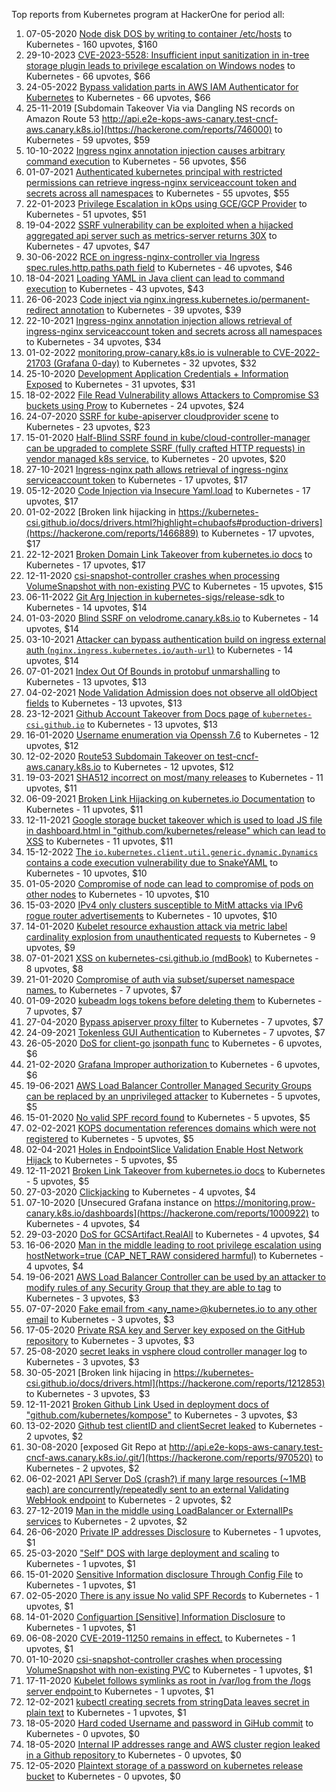 Top reports from Kubernetes program at HackerOne for period all:

1. 07-05-2020 [Node disk DOS by writing to container /etc/hosts](https://hackerone.com/reports/867699) to Kubernetes - 160 upvotes, $160
2. 29-10-2023 [CVE-2023-5528: Insufficient input sanitization in in-tree storage plugin leads to privilege escalation on Windows nodes](https://hackerone.com/reports/2231019) to Kubernetes - 66 upvotes, $66
3. 24-05-2022 [Bypass validation parts in AWS IAM Authenticator for Kubernetes](https://hackerone.com/reports/1580493) to Kubernetes - 66 upvotes, $66
4. 25-11-2019 [Subdomain Takeover Via via Dangling NS records on Amazon Route 53 http://api.e2e-kops-aws-canary.test-cncf-aws.canary.k8s.io](https://hackerone.com/reports/746000) to Kubernetes - 59 upvotes, $59
5. 10-10-2022 [Ingress nginx annotation injection causes arbitrary command execution](https://hackerone.com/reports/1728174) to Kubernetes - 56 upvotes, $56
6. 01-07-2021 [Authenticated kubernetes principal with restricted permissions can retrieve ingress-nginx serviceaccount token and secrets across all namespaces](https://hackerone.com/reports/1249583) to Kubernetes - 55 upvotes, $55
7. 22-01-2023 [Privilege Escalation in kOps using GCE/GCP Provider](https://hackerone.com/reports/1842829) to Kubernetes - 51 upvotes, $51
8. 19-04-2022 [SSRF vulnerability can be exploited when a hijacked aggregated api server such as metrics-server returns 30X](https://hackerone.com/reports/1544133) to Kubernetes - 47 upvotes, $47
9. 30-06-2022 [RCE  on ingress-nginx-controller via Ingress spec.rules.http.paths.path field](https://hackerone.com/reports/1620702) to Kubernetes - 46 upvotes, $46
10. 18-04-2021 [Loading YAML in Java client can lead to command execution](https://hackerone.com/reports/1167773) to Kubernetes - 43 upvotes, $43
11. 26-06-2023 [Code inject via nginx.ingress.kubernetes.io/permanent-redirect annotation](https://hackerone.com/reports/2039464) to Kubernetes - 39 upvotes, $39
12. 22-10-2021 [Ingress-nginx annotation injection allows retrieval of ingress-nginx serviceaccount token and secrets across all namespaces](https://hackerone.com/reports/1378175) to Kubernetes - 34 upvotes, $34
13. 01-02-2022 [monitoring.prow-canary.k8s.io is vulnerable to CVE-2022-21703 (Grafana 0-day)](https://hackerone.com/reports/1466765) to Kubernetes - 32 upvotes, $32
14. 25-10-2020 [Development Application Credentials + Information Exposed](https://hackerone.com/reports/1018413) to Kubernetes - 31 upvotes, $31
15. 18-02-2022 [File Read Vulnerability allows Attackers to Compromise S3 buckets using Prow](https://hackerone.com/reports/1485500) to Kubernetes - 24 upvotes, $24
16. 24-07-2020 [SSRF for kube-apiserver cloudprovider scene](https://hackerone.com/reports/941178) to Kubernetes - 23 upvotes, $23
17. 15-01-2020 [Half-Blind SSRF found in kube/cloud-controller-manager can be upgraded to complete SSRF (fully crafted HTTP requests) in vendor managed k8s service.](https://hackerone.com/reports/776017) to Kubernetes - 20 upvotes, $20
18. 27-10-2021 [Ingress-nginx path allows retrieval of ingress-nginx serviceaccount token](https://hackerone.com/reports/1382919) to Kubernetes - 17 upvotes, $17
19. 05-12-2020 [Code Injection via Insecure Yaml.load](https://hackerone.com/reports/1051192) to Kubernetes - 17 upvotes, $17
20. 01-02-2022 [Broken link hijacking in https://kubernetes-csi.github.io/docs/drivers.html?highlight=chubaofs#production-drivers](https://hackerone.com/reports/1466889) to Kubernetes - 17 upvotes, $17
21. 22-12-2021 [Broken Domain Link Takeover from kubernetes.io docs](https://hackerone.com/reports/1434179) to Kubernetes - 17 upvotes, $17
22. 12-11-2020 [csi-snapshot-controller crashes when processing VolumeSnapshot with non-existing PVC](https://hackerone.com/reports/1032086) to Kubernetes - 15 upvotes, $15
23. 06-11-2022 [Git Arg Injection in  kubernetes-sigs/release-sdk ](https://hackerone.com/reports/1763704) to Kubernetes - 14 upvotes, $14
24. 01-03-2020 [Blind SSRF on velodrome.canary.k8s.io](https://hackerone.com/reports/808169) to Kubernetes - 14 upvotes, $14
25. 03-10-2021 [Attacker can bypass authentication build on ingress external auth (`nginx.ingress.kubernetes.io/auth-url`)](https://hackerone.com/reports/1357948) to Kubernetes - 14 upvotes, $14
26. 07-01-2021 [Index Out Of Bounds in protobuf unmarshalling](https://hackerone.com/reports/1073363) to Kubernetes - 13 upvotes, $13
27. 04-02-2021 [Node Validation Admission does not observe all oldObject fields](https://hackerone.com/reports/1095612) to Kubernetes - 13 upvotes, $13
28. 23-12-2021 [Github Account Takeover from Docs page of `kubernetes-csi.github.io`](https://hackerone.com/reports/1434967) to Kubernetes - 13 upvotes, $13
29. 16-01-2020 [ Username enumeration via Openssh 7.6](https://hackerone.com/reports/776461) to Kubernetes - 12 upvotes, $12
30. 12-02-2020 [Route53 Subdomain Takeover on test-cncf-aws.canary.k8s.io](https://hackerone.com/reports/794382) to Kubernetes - 12 upvotes, $12
31. 19-03-2021 [SHA512 incorrect on most/many releases](https://hackerone.com/reports/1130416) to Kubernetes - 11 upvotes, $11
32. 06-09-2021 [Broken Link Hijacking on kubernetes.io Documentation](https://hackerone.com/reports/1331361) to Kubernetes - 11 upvotes, $11
33. 12-11-2021 [Google storage bucket takeover which is used to load JS file in dashboard.html in "github.com/kubernetes/release" which can lead to XSS](https://hackerone.com/reports/1398706) to Kubernetes - 11 upvotes, $11
34. 15-12-2022 [The `io.kubernetes.client.util.generic.dynamic.Dynamics` contains a code execution vulnerability due to SnakeYAML](https://hackerone.com/reports/1807214) to Kubernetes - 10 upvotes, $10
35. 01-05-2020 [Compromise of node can lead to compromise of pods on other nodes](https://hackerone.com/reports/863979) to Kubernetes - 10 upvotes, $10
36. 15-03-2020 [IPv4 only clusters susceptible to MitM attacks via IPv6 rogue router advertisements](https://hackerone.com/reports/819717) to Kubernetes - 10 upvotes, $10
37. 14-01-2020 [Kubelet resource exhaustion attack via metric label cardinality explosion from unauthenticated requests](https://hackerone.com/reports/774896) to Kubernetes - 9 upvotes, $9
38. 07-01-2021 [XSS on kubernetes-csi.github.io (mdBook)](https://hackerone.com/reports/1073514) to Kubernetes - 8 upvotes, $8
39. 21-01-2020 [Compromise of auth via subset/superset namespace names.](https://hackerone.com/reports/778803) to Kubernetes - 7 upvotes, $7
40. 01-09-2020 [kubeadm logs tokens before deleting them](https://hackerone.com/reports/972561) to Kubernetes - 7 upvotes, $7
41. 27-04-2020 [Bypass apiserver proxy filter](https://hackerone.com/reports/859962) to Kubernetes - 7 upvotes, $7
42. 24-09-2021 [Tokenless GUI Authentication](https://hackerone.com/reports/1350755) to Kubernetes - 7 upvotes, $7
43. 26-05-2020 [DoS for client-go jsonpath func](https://hackerone.com/reports/882923) to Kubernetes - 6 upvotes, $6
44. 21-02-2020 [Grafana Improper authorization ](https://hackerone.com/reports/802011) to Kubernetes - 6 upvotes, $6
45. 19-06-2021 [AWS Load Balancer Controller Managed Security Groups can be replaced by an unprivileged attacker](https://hackerone.com/reports/1238017) to Kubernetes - 5 upvotes, $5
46. 15-01-2020 [No valid SPF record found](https://hackerone.com/reports/775531) to Kubernetes - 5 upvotes, $5
47. 02-02-2021 [KOPS documentation references domains which were not registered](https://hackerone.com/reports/1092859) to Kubernetes - 5 upvotes, $5
48. 02-04-2021 [Holes in EndpointSlice Validation Enable Host Network Hijack](https://hackerone.com/reports/1145044) to Kubernetes - 5 upvotes, $5
49. 12-11-2021 [Broken Link Takeover from kubernetes.io docs](https://hackerone.com/reports/1398572) to Kubernetes - 5 upvotes, $5
50. 27-03-2020 [Clickjacking](https://hackerone.com/reports/832593) to Kubernetes - 4 upvotes, $4
51. 07-10-2020 [Unsecured Grafana instance on https://monitoring.prow-canary.k8s.io/dashboards](https://hackerone.com/reports/1000922) to Kubernetes - 4 upvotes, $4
52. 29-03-2020 [DoS for GCSArtifact.RealAll](https://hackerone.com/reports/833856) to Kubernetes - 4 upvotes, $4
53. 16-06-2020 [Man in the middle leading to root privilege escalation using hostNetwork=true (CAP_NET_RAW considered harmful)](https://hackerone.com/reports/899103) to Kubernetes - 4 upvotes, $4
54. 19-06-2021 [AWS Load Balancer Controller can be used by an attacker to modify rules of any Security Group that they are able to tag](https://hackerone.com/reports/1238482) to Kubernetes - 3 upvotes, $3
55. 07-07-2020 [Fake email from \<any_name\>@kubernetes.io to any other email](https://hackerone.com/reports/918243) to Kubernetes - 3 upvotes, $3
56. 17-05-2020 [Private RSA key and Server key exposed on the GitHub repository](https://hackerone.com/reports/876751) to Kubernetes - 3 upvotes, $3
57. 25-08-2020 [secret leaks in vsphere cloud controller manager log](https://hackerone.com/reports/966383) to Kubernetes - 3 upvotes, $3
58. 30-05-2021 [Broken link hijacing in https://kubernetes-csi.github.io/docs/drivers.html](https://hackerone.com/reports/1212853) to Kubernetes - 3 upvotes, $3
59. 12-11-2021 [Broken Github Link Used in deployment docs of "github.com/kubernetes/kompose"](https://hackerone.com/reports/1398617) to Kubernetes - 3 upvotes, $3
60. 13-02-2020 [Github test clientID and clientSecret leaked](https://hackerone.com/reports/796139) to Kubernetes - 2 upvotes, $2
61. 30-08-2020 [exposed Git Repo at http://api.e2e-kops-aws-canary.test-cncf-aws.canary.k8s.io/.git/](https://hackerone.com/reports/970520) to Kubernetes - 2 upvotes, $2
62. 06-02-2021 [API Server DoS (crash?) if many large resources (~1MB each) are concurrently/repeatedly sent to an external Validating WebHook endpoint](https://hackerone.com/reports/1096907) to Kubernetes - 2 upvotes, $2
63. 27-12-2019 [Man in the middle using LoadBalancer or ExternalIPs services](https://hackerone.com/reports/764986) to Kubernetes - 2 upvotes, $2
64. 26-06-2020 [Private IP addresses Disclosure](https://hackerone.com/reports/908880) to Kubernetes - 1 upvotes, $1
65. 25-03-2020 ["Self" DOS with large deployment and scaling](https://hackerone.com/reports/831654) to Kubernetes - 1 upvotes, $1
66. 15-01-2020 [Sensitive Information disclosure Through Config File](https://hackerone.com/reports/775123) to Kubernetes - 1 upvotes, $1
67. 02-05-2020 [There is any issue No valid SPF Records](https://hackerone.com/reports/864696) to Kubernetes - 1 upvotes, $1
68. 14-01-2020 [Configuartion [Sensitive] Information Disclosure](https://hackerone.com/reports/774872) to Kubernetes - 1 upvotes, $1
69. 06-08-2020 [CVE-2019-11250 remains in effect.](https://hackerone.com/reports/952771) to Kubernetes - 1 upvotes, $1
70. 01-10-2020 [csi-snapshot-controller crashes when processing VolumeSnapshot with non-existing PVC](https://hackerone.com/reports/995699) to Kubernetes - 1 upvotes, $1
71. 17-11-2020 [Kubelet follows symlinks as root in /var/log from the /logs server endpoint ](https://hackerone.com/reports/1036886) to Kubernetes - 1 upvotes, $1
72. 12-02-2021 [kubectl creating secrets from stringData leaves secret in plain text](https://hackerone.com/reports/1102064) to Kubernetes - 1 upvotes, $1
73. 18-05-2020 [Hard coded Username and password in GiHub commit](https://hackerone.com/reports/877402) to Kubernetes - 0 upvotes, $0
74. 18-05-2020 [Internal IP addresses range and AWS cluster region leaked in a Github repository ](https://hackerone.com/reports/877303) to Kubernetes - 0 upvotes, $0
75. 12-05-2020 [Plaintext storage of a password on kubernetes release bucket](https://hackerone.com/reports/872190) to Kubernetes - 0 upvotes, $0

